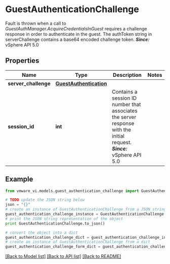 # GuestAuthenticationChallenge

Fault is thrown when a call to *GuestAuthManager.AcquireCredentialsInGuest* requires a challenge response in order to authenticate in the guest.  The authToken string in serverChallenge contains a base64 encoded challenge token.  ***Since:*** vSphere API 5.0 

## Properties
Name | Type | Description | Notes
------------ | ------------- | ------------- | -------------
**server_challenge** | [**GuestAuthentication**](GuestAuthentication.md) |  | 
**session_id** | **int** | Contains a session ID number that associates the server response with the initial request.  ***Since:*** vSphere API 5.0  | 

## Example

```python
from vmware_vi.models.guest_authentication_challenge import GuestAuthenticationChallenge

# TODO update the JSON string below
json = "{}"
# create an instance of GuestAuthenticationChallenge from a JSON string
guest_authentication_challenge_instance = GuestAuthenticationChallenge.from_json(json)
# print the JSON string representation of the object
print GuestAuthenticationChallenge.to_json()

# convert the object into a dict
guest_authentication_challenge_dict = guest_authentication_challenge_instance.to_dict()
# create an instance of GuestAuthenticationChallenge from a dict
guest_authentication_challenge_form_dict = guest_authentication_challenge.from_dict(guest_authentication_challenge_dict)
```
[[Back to Model list]](../README.md#documentation-for-models) [[Back to API list]](../README.md#documentation-for-api-endpoints) [[Back to README]](../README.md)


